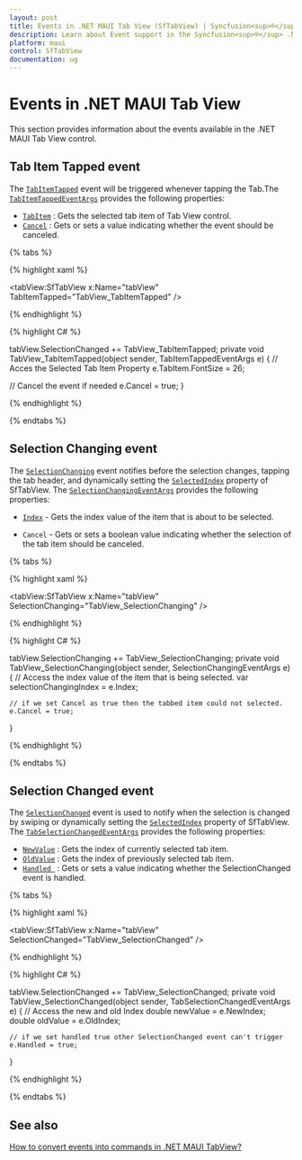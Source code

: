 ```yaml
---
layout: post
title: Events in .NET MAUI Tab View (SfTabView) | Syncfusion<sup>®</sup>
description: Learn about Event support in the Syncfusion<sup>®</sup> .NET MAUI Tab View (SfTabView) control, its elements, and more.
platform: maui
control: SfTabView
documentation: ug
---
```


# Events in .NET MAUI Tab  View

This section provides information about the events available in the .NET MAUI Tab View control.

## Tab Item Tapped event

The [`TabItemTapped`](https://help.syncfusion.com/cr/maui/Syncfusion.Maui.TabView.SfTabView.html#Syncfusion_Maui_TabView_SfTabView_TabItemTapped) event will be triggered whenever tapping the Tab.The [`TabItemTappedEventArgs`](https://help.syncfusion.com/cr/maui/Syncfusion.Maui.TabView.TabItemTappedEventArgs.html) provides the following properties:

* [`TabItem`](https://help.syncfusion.com/cr/maui/Syncfusion.Maui.TabView.TabItemTappedEventArgs.html#Syncfusion_Maui_TabView_TabItemTappedEventArgs_TabItem) : Gets the selected tab item of Tab View control.
* [`Cancel`](https://help.syncfusion.com/cr/maui/Syncfusion.Maui.TabView.TabItemTappedEventArgs.html#Syncfusion_Maui_TabView_TabItemTappedEventArgs_Cancel) : Gets or sets a value indicating whether the event should be canceled.

{% tabs %}

{% highlight xaml %}

<tabView:SfTabView x:Name="tabView" TabItemTapped="TabView_TabItemTapped" />

{% endhighlight %}

{% highlight C# %}

tabView.SelectionChanged += TabView_TabItemTapped;
private void TabView_TabItemTapped(object sender, TabItemTappedEventArgs e)
{
   // Acces the Selected Tab Item Property
    e.TabItem.FontSize = 26;

   // Cancel the event if needed
    e.Cancel = true;
}

{% endhighlight %}

{% endtabs %}

## Selection Changing event

The [`SelectionChanging`](https://help.syncfusion.com/cr/maui/Syncfusion.Maui.TabView.SfTabView.html#Syncfusion_Maui_TabView_SfTabView_SelectionChanging) event notifies before the selection changes, tapping the tab header, and dynamically setting the [`SelectedIndex`](https://help.syncfusion.com/cr/maui/Syncfusion.Maui.TabView.SfTabView.html?tabs=tabid-1#Syncfusion_Maui_TabView_SfTabView_SelectedIndex) property of SfTabView. The [`SelectionChangingEventArgs`](https://help.syncfusion.com/cr/maui/Syncfusion.Maui.TabView.SelectionChangingEventArgs.html) provides the following properties:

* [`Index`](https://help.syncfusion.com/cr/maui/Syncfusion.Maui.TabView.SelectionChangingEventArgs.html#Syncfusion_Maui_TabView_SelectionChangingEventArgs_Index) - Gets the index value of the item that is about to be selected. 

* `Cancel` - Gets or sets a boolean value indicating whether the selection of the tab item should be canceled.

{% tabs %}

{% highlight xaml %}

<tabView:SfTabView x:Name="tabView" SelectionChanging="TabView_SelectionChanging" />
	
{% endhighlight %}

{% highlight C# %}

tabView.SelectionChanging += TabView_SelectionChanging;
private void TabView_SelectionChanging(object sender, SelectionChangingEventArgs e)
{
    // Access the index value of the item that is being selected.
    var selectionChangingIndex =  e.Index;

    // if we set Cancel as true then the tabbed item could not selected.
    e.Cancel = true;
}

{% endhighlight %}

{% endtabs %}

## Selection Changed event

The [`SelectionChanged`](https://help.syncfusion.com/cr/maui/Syncfusion.Maui.TabView.SfTabView.html#Syncfusion_Maui_TabView_SfTabView_SelectionChanged) event is used to notify when the selection is changed by swiping or dynamically setting the [`SelectedIndex`](https://help.syncfusion.com/cr/maui/Syncfusion.Maui.TabView.SfTabView.html?tabs=tabid-1#Syncfusion_Maui_TabView_SfTabView_SelectedIndex) property of SfTabView. The [`TabSelectionChangedEventArgs`](https://help.syncfusion.com/cr/maui/Syncfusion.Maui.TabView.TabSelectionChangedEventArgs.html) provides the following properties:

* [`NewValue`](https://help.syncfusion.com/cr/maui/Syncfusion.Maui.TabView.TabSelectionChangedEventArgs.html#Syncfusion_Maui_TabView_TabSelectionChangedEventArgs_NewIndex) : Gets the index of currently selected tab item.
* [`OldValue`](https://help.syncfusion.com/cr/maui/Syncfusion.Maui.TabView.TabSelectionChangedEventArgs.html#Syncfusion_Maui_TabView_TabSelectionChangedEventArgs_OldIndex) : Gets the index of previously selected tab item.
* [`Handled `](https://help.syncfusion.com/cr/maui/Syncfusion.Maui.TabView.TabSelectionChangedEventArgs.html#Syncfusion_Maui_TabView_TabSelectionChangedEventArgs_Handled) : Gets or sets a value indicating whether the SelectionChanged event is handled.

{% tabs %}

{% highlight xaml %}

<tabView:SfTabView x:Name="tabView" SelectionChanged="TabView_SelectionChanged" />
	
{% endhighlight %}

{% highlight C# %}

tabView.SelectionChanged += TabView_SelectionChanged;
private void TabView_SelectionChanged(object sender, TabSelectionChangedEventArgs e)
{
    // Access the new and old Index
    double newValue = e.NewIndex;
    double oldValue = e.OldIndex;

    // if we set handled true other SelectionChanged event can't trigger
    e.Handled = true;
}

{% endhighlight %}

{% endtabs %}

## See also 

[How to convert events into commands in .NET MAUI TabView?](https://support.syncfusion.com/kb/article/16790/how-to-convert-events-into-commands-in-net-maui-tabview)